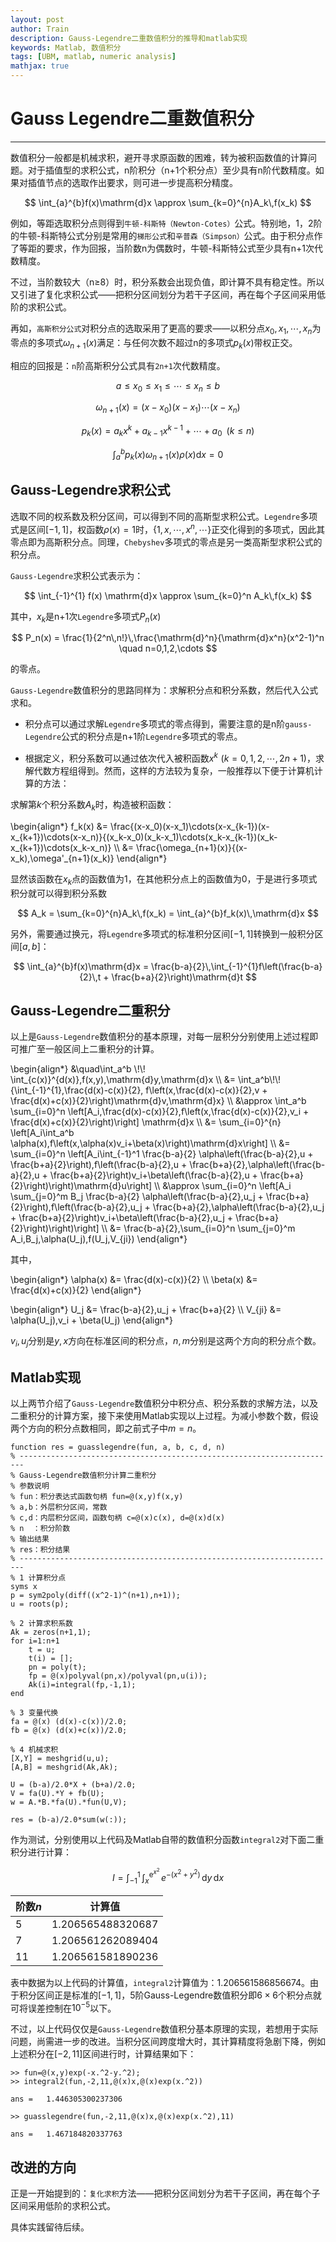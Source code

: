 ```yaml
---
layout: post
author: Train
description: Gauss-Legendre二重数值积分的推导和matlab实现
keywords: Matlab, 数值积分
tags: [UBM, matlab, numeric analysis]
mathjax: true
---
```


# Gauss Legendre二重数值积分

---

数值积分一般都是机械求积，避开寻求原函数的困难，转为被积函数值的计算问题。对于插值型的求积公式，n阶积分（n+1个积分点）至少具有n阶代数精度。如果对插值节点的选取作出要求，则可进一步提高积分精度。

$$
\int_{a}^{b}f(x)\mathrm{d}x \approx \sum_{k=0}^{n}A_k\,f(x_k)
$$
 
例如，等距选取积分点则得到`牛顿-科斯特（Newton-Cotes）`公式。特别地，1，2阶的牛顿-科斯特公式分别是常用的`梯形公式`和`辛普森（Simpson）`公式。由于积分点作了等距的要求，作为回报，当阶数n为偶数时，牛顿-科斯特公式至少具有n+1次代数精度。

不过，当阶数较大（n$\ge$8）时，积分系数会出现负值，即计算不具有稳定性。所以又引进了复化求积公式——把积分区间划分为若干子区间，再在每个子区间采用低阶的求积公式。

再如，`高斯积分公式`对积分点的选取采用了更高的要求——以积分点$x_0,x_1,\cdots,x_n$为零点的多项式$\omega_{n+1}(x)$满足：与任何次数不超过n的多项式$p_k(x)$带权正交。

相应的回报是：`n`阶高斯积分公式具有`2n+1`次代数精度。
 

$$
a \le x_0 \le x_1 \le \cdots \le x_n \le b
$$

$$
\omega_{n+1}(x) = (x-x_0)(x-x_1)\cdots(x-x_n)
$$

$$
p_k(x) = a_k x^k + a_{k-1} x^{k-1} + \cdots + a_0 \,\,\,(k \le n)
$$

$$
\int_{a}^{b}p_k(x) \omega_{n+1}(x) \rho(x) \mathrm{d}x = 0
$$


## Gauss-Legendre求积公式

选取不同的权系数及积分区间，可以得到不同的高斯型求积公式。`Legendre`多项式是区间$[-1,1]$，权函数$\rho(x)=1$时，$\lbrace 1,x,\cdots,x^n,\cdots\rbrace$正交化得到的多项式，因此其零点即为高斯积分点。同理，`Chebyshev`多项式的零点是另一类高斯型求积公式的积分点。

`Gauss-Legendre`求积公式表示为：

$$
\int_{-1}^{1} f(x) \mathrm{d}x \approx \sum_{k=0}^n A_k\,f(x_k)
$$
 
其中，$x_k$是n+1次`Legendre`多项式$P_n(x)$

$$
P_n(x) = \frac{1}{2^n\,n!}\,\frac{\mathrm{d}^n}{\mathrm{d}x^n}(x^2-1)^n \quad n=0,1,2,\cdots
$$

的零点。
 
`Gauss-Legendre`数值积分的思路同样为：求解积分点和积分系数，然后代入公式求和。

* 积分点可以通过求解`Legendre`多项式的零点得到，需要注意的是n阶`gauss-Legendre`公式的积分点是n+1阶`Legendre`多项式的零点。

* 根据定义，积分系数可以通过依次代入被积函数$x^k\,\,(k=0,1,2,\cdots,2n+1)$，求解代数方程组得到。然而，这样的方法较为复杂，一般推荐以下便于计算机计算的方法：

求解第$k$个积分系数$A_k$时，构造被积函数：

\begin{align\*}
f_k(x) &= \frac{(x-x_0)(x-x_1)\cdots(x-x_{k-1})(x-x_{k+1})\cdots(x-x_n)}{(x_k-x_0)(x_k-x_1)\cdots(x_k-x_{k-1})(x_k-x_{k+1})\cdots(x_k-x_n)} \\\\
&= \frac{\omega_{n+1}(x)}{(x-x_k)\,\omega'_{n+1}(x_k)}
\end{align\*}

显然该函数在$x_k$点的函数值为1，在其他积分点上的函数值为0，于是进行多项式积分就可以得到积分系数

$$
A_k = \sum_{k=0}^{n}A_k\,f(x_k) = \int_{a}^{b}f_k(x)\,\mathrm{d}x
$$

另外，需要通过换元，将`Legendre`多项式的标准积分区间$[-1,1]$转换到一般积分区间$[a,b]$：

$$
\int_{a}^{b}f(x)\mathrm{d}x = \frac{b-a}{2}\,\int_{-1}^{1}f\left(\frac{b-a}{2}\,t + \frac{b+a}{2}\right)\mathrm{d}t
$$

## Gauss-Legendre二重积分

以上是`Gauss-Legendre`数值积分的基本原理，对每一层积分分别使用上述过程即可推广至一般区间上二重积分的计算。

\begin{align\*}
&\quad\int_a^b \\!\\! \int_{c(x)}^{d(x)}\,f(x,y)\,\mathrm{d}y\,\mathrm{d}x \\\\
&= \int_a^b\\!\\! {\int_{-1}^{1}\,\frac{d(x)-c(x)}{2}\, f\left(x,\frac{d(x)-c(x)}{2}\,v + \frac{d(x)+c(x)}{2}\right)\mathrm{d}v\,\mathrm{d}x}  \\\\
&\approx \int_a^b \sum_{i=0}^n \left[A_i\,\frac{d(x)-c(x)}{2}\,f\left(x,\frac{d(x)-c(x)}{2}\,v_i + \frac{d(x)+c(x)}{2}\right)\right] \mathrm{d}x \\\\
&= \sum_{i=0}^{n} \left[A_i\int_a^b \alpha(x)\,f\left(x,\alpha(x)v_i+\beta(x)\right)\mathrm{d}x\right] \\\\
&= \sum_{i=0}^n \left[A_i\int_{-1}^1 \frac{b-a}{2} \alpha\left(\frac{b-a}{2}\,u + \frac{b+a}{2}\right)\,f\left(\frac{b-a}{2}\,u + \frac{b+a}{2},\alpha\left(\frac{b-a}{2}\,u + \frac{b+a}{2}\right)v_i+\beta\left(\frac{b-a}{2}\,u + \frac{b+a}{2}\right)\right)\mathrm{d}u\right] \\\\
&\approx \sum_{i=0}^n \left[A_i \sum_{j=0}^m B_j \frac{b-a}{2} \alpha\left(\frac{b-a}{2}\,u_j + \frac{b+a}{2}\right)\,f\left(\frac{b-a}{2}\,u_j + \frac{b+a}{2},\alpha\left(\frac{b-a}{2}\,u_j + \frac{b+a}{2}\right)v_i+\beta\left(\frac{b-a}{2}\,u_j + \frac{b+a}{2}\right)\right)\right] \\\\
&= \frac{b-a}{2}\,\sum_{i=0}^n \sum_{j=0}^m A_i\,B_j\,\alpha(U_j)\,f(U_j,V_{ji})
\end{align\*}

其中，

\begin{align\*}
\alpha(x) &= \frac{d(x)-c(x)}{2} \\\\
\beta(x) &= \frac{d(x)+c(x)}{2}
\end{align\*}

\begin{align\*}
U_j &= \frac{b-a}{2}\,u_j + \frac{b+a}{2} \\\\
V_{ji} &= \alpha(U_j)\,v_i + \beta(U_j)
\end{align\*}

$v_i, \, u_j$分别是$y,\, x$方向在标准区间的积分点，$n,\,m$分别是这两个方向的积分点个数。

## Matlab实现

以上两节介绍了`Gauss-Legendre`数值积分中积分点、积分系数的求解方法，以及二重积分的计算方案，接下来使用Matlab实现以上过程。为减小参数个数，假设两个方向的积分点数相同，即之前式子中$m=n$。


    function res = guasslegendre(fun, a, b, c, d, n)
    % -----------------------------------------------------------------------
    % Gauss-Legendre数值积分计算二重积分
    % 参数说明
    % fun：积分表达式函数句柄 fun=@(x,y)f(x,y)
    % a,b：外层积分区间，常数
    % c,d：内层积分区间，函数句柄 c=@(x)c(x), d=@(x)d(x)
    % n  ：积分阶数
    % 输出结果
    % res：积分结果
    % -----------------------------------------------------------------------
    % 1 计算积分点
    syms x
    p = sym2poly(diff((x^2-1)^(n+1),n+1));
    u = roots(p); 

    % 2 计算求积系数
    Ak = zeros(n+1,1);
    for i=1:n+1
        t = u;
        t(i) = [];
        pn = poly(t);
        fp = @(x)polyval(pn,x)/polyval(pn,u(i));
        Ak(i)=integral(fp,-1,1);
    end

    % 3 变量代换
    fa = @(x) (d(x)-c(x))/2.0;
    fb = @(x) (d(x)+c(x))/2.0;

    % 4 机械求积
    [X,Y] = meshgrid(u,u);
    [A,B] = meshgrid(Ak,Ak);

    U = (b-a)/2.0*X + (b+a)/2.0;
    V = fa(U).*Y + fb(U);
    w = A.*B.*fa(U).*fun(U,V);

    res = (b-a)/2.0*sum(w(:));

作为测试，分别使用以上代码及Matlab自带的数值积分函数`integral2`对下面二重积分进行计算：

$$
I = \int_{-1}^1\!\!\int_x^{\mathrm{e}^{x^2}}\,e^{-\left(x^2+y^2\right)}\,\mathrm{d}y\,\mathrm{d}x
$$

|阶数$n$|计算值
|---|---
|5|1.206565488320687
|7|1.206561262089404
|11|1.206561581890236

表中数据为以上代码的计算值，`integral2`计算值为：$1.206561586856674$。由于积分区间正是标准的$[-1,1]$，5阶Gauss-Legendre数值积分即$6\times6$个积分点就可将误差控制在$10^{-5}$以下。

不过，以上代码仅仅是`Gauss-Legendre`数值积分基本原理的实现，若想用于实际问题，尚需进一步的改进。当积分区间跨度增大时，其计算精度将急剧下降，例如上述积分在$[-2,11]$区间进行时，计算结果如下：


    >> fun=@(x,y)exp(-x.^2-y.^2);
    >> integral2(fun,-2,11,@(x)x,@(x)exp(x.^2))

    ans =   1.446305300237306

    >> guasslegendre(fun,-2,11,@(x)x,@(x)exp(x.^2),11)

    ans =   1.467184820337763

## 改进的方向

正是一开始提到的：`复化求积`方法——把积分区间划分为若干子区间，再在每个子区间采用低阶的求积公式。

具体实践留待后续。
